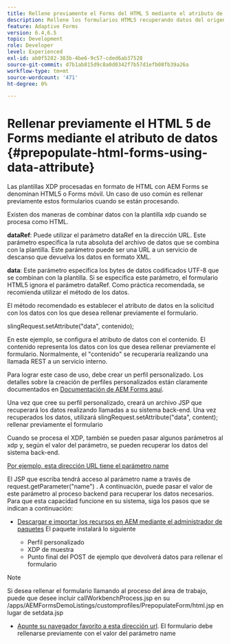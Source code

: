 ```yaml
---
title: Rellene previamente el Forms del HTML 5 mediante el atributo de datos.
description: Rellene los formularios HTML5 recuperando datos del origen del servidor.
feature: Adaptive Forms
version: 6.4,6.5
topic: Development
role: Developer
level: Experienced
exl-id: ab0f5282-383b-4be6-9c57-cded6ab37528
source-git-commit: d7b1ab815d9c8a0d0342f7b57d1efb08fb39a26a
workflow-type: tm+mt
source-wordcount: '471'
ht-degree: 0%

---
```


# Rellenar previamente el HTML 5 de Forms mediante el atributo de datos {#prepopulate-html-forms-using-data-attribute}


Las plantillas XDP procesadas en formato de HTML con AEM Forms se denominan HTML5 o Forms móvil. Un caso de uso común es rellenar previamente estos formularios cuando se están procesando.

Existen dos maneras de combinar datos con la plantilla xdp cuando se procesa como HTML.

**dataRef**: Puede utilizar el parámetro dataRef en la dirección URL. Este parámetro especifica la ruta absoluta del archivo de datos que se combina con la plantilla. Este parámetro puede ser una URL a un servicio de descanso que devuelva los datos en formato XML.

**data**: Este parámetro especifica los bytes de datos codificados UTF-8 que se combinan con la plantilla. Si se especifica este parámetro, el formulario HTML5 ignora el parámetro dataRef. Como práctica recomendada, se recomienda utilizar el método de los datos.

El método recomendado es establecer el atributo de datos en la solicitud con los datos con los que desea rellenar previamente el formulario.

slingRequest.setAttribute(&quot;data&quot;, contenido);

En este ejemplo, se configura el atributo de datos con el contenido. El contenido representa los datos con los que desea rellenar previamente el formulario. Normalmente, el &quot;contenido&quot; se recuperaría realizando una llamada REST a un servicio interno.

Para lograr este caso de uso, debe crear un perfil personalizado. Los detalles sobre la creación de perfiles personalizados están claramente documentados en [Documentación de AEM Forms aquí](https://helpx.adobe.com/aem-forms/6/html5-forms/custom-profile.html).

Una vez que cree su perfil personalizado, creará un archivo JSP que recuperará los datos realizando llamadas a su sistema back-end. Una vez recuperados los datos, utilizará slingRequest.setAttribute(&quot;data&quot;, content); rellenar previamente el formulario

Cuando se procesa el XDP, también se pueden pasar algunos parámetros al xdp y, según el valor del parámetro, se pueden recuperar los datos del sistema back-end.

[Por ejemplo, esta dirección URL tiene el parámetro name](http://localhost:4502/content/dam/formsanddocuments/PrepopulateMobileForm.xdp/jcr:content?name=john)

El JSP que escriba tendrá acceso al parámetro name a través de request.getParameter(&quot;name&quot;) . A continuación, puede pasar el valor de este parámetro al proceso backend para recuperar los datos necesarios.
Para que esta capacidad funcione en su sistema, siga los pasos que se indican a continuación:

* [Descargar e importar los recursos en AEM mediante el administrador de paquetes](assets/prepopulatemobileform.zip)
El paquete instalará lo siguiente

   * Perfil personalizado
   * XDP de muestra
   * Punto final del POST de ejemplo que devolverá datos para rellenar el formulario

>[!NOTE]
>
>Si desea rellenar el formulario llamando al proceso del área de trabajo, puede que desee incluir callWorkbenchProcess.jsp en su /apps/AEMFormsDemoListings/customprofiles/PrepopulateForm/html.jsp en lugar de setdata.jsp

* [Apunte su navegador favorito a esta dirección url](http://localhost:4502/content/dam/formsanddocuments/PrepopulateMobileForm.xdp/jcr:content?name=Adobe%20Systems). El formulario debe rellenarse previamente con el valor del parámetro name
